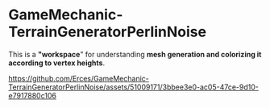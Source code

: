 # GameMechanic-TerrainGeneratorPerlinNoise

This is a **"workspace**" for understanding **mesh generation and colorizing it according to vertex heights**. 


https://github.com/Erces/GameMechanic-TerrainGeneratorPerlinNoise/assets/51009171/3bbee3e0-ac05-47ce-9d10-e7917880c106
